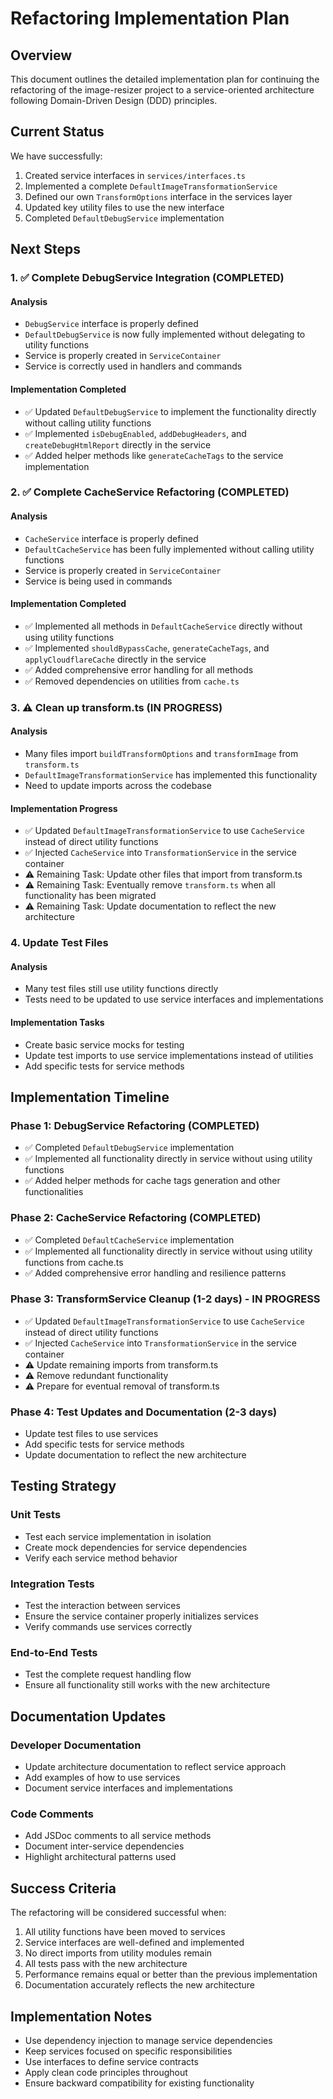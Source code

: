 # Refactoring Implementation Plan

## Overview

This document outlines the detailed implementation plan for continuing the refactoring of the image-resizer project to a service-oriented architecture following Domain-Driven Design (DDD) principles.

## Current Status

We have successfully:

1. Created service interfaces in `services/interfaces.ts`
2. Implemented a complete `DefaultImageTransformationService`
3. Defined our own `TransformOptions` interface in the services layer
4. Updated key utility files to use the new interface
5. Completed `DefaultDebugService` implementation

## Next Steps

### 1. ✅ Complete DebugService Integration (COMPLETED)

#### Analysis
- `DebugService` interface is properly defined
- `DefaultDebugService` is now fully implemented without delegating to utility functions
- Service is properly created in `ServiceContainer`
- Service is correctly used in handlers and commands

#### Implementation Completed
- ✅ Updated `DefaultDebugService` to implement the functionality directly without calling utility functions
- ✅ Implemented `isDebugEnabled`, `addDebugHeaders`, and `createDebugHtmlReport` directly in the service
- ✅ Added helper methods like `generateCacheTags` to the service implementation

### 2. ✅ Complete CacheService Refactoring (COMPLETED)

#### Analysis
- `CacheService` interface is properly defined
- `DefaultCacheService` has been fully implemented without calling utility functions
- Service is properly created in `ServiceContainer`
- Service is being used in commands

#### Implementation Completed
- ✅ Implemented all methods in `DefaultCacheService` directly without using utility functions
- ✅ Implemented `shouldBypassCache`, `generateCacheTags`, and `applyCloudflareCache` directly in the service
- ✅ Added comprehensive error handling for all methods
- ✅ Removed dependencies on utilities from `cache.ts`

### 3. ⚠️ Clean up transform.ts (IN PROGRESS)

#### Analysis
- Many files import `buildTransformOptions` and `transformImage` from `transform.ts`
- `DefaultImageTransformationService` has implemented this functionality
- Need to update imports across the codebase

#### Implementation Progress
- ✅ Updated `DefaultImageTransformationService` to use `CacheService` instead of direct utility functions
- ✅ Injected `CacheService` into `TransformationService` in the service container
- ⚠️ Remaining Task: Update other files that import from transform.ts
- ⚠️ Remaining Task: Eventually remove `transform.ts` when all functionality has been migrated
- ⚠️ Remaining Task: Update documentation to reflect the new architecture

### 4. Update Test Files

#### Analysis
- Many test files still use utility functions directly
- Tests need to be updated to use service interfaces and implementations

#### Implementation Tasks
- Create basic service mocks for testing
- Update test imports to use service implementations instead of utilities
- Add specific tests for service methods

## Implementation Timeline

### Phase 1: DebugService Refactoring (COMPLETED)
- ✅ Completed `DefaultDebugService` implementation
- ✅ Implemented all functionality directly in service without using utility functions
- ✅ Added helper methods for cache tags generation and other functionalities

### Phase 2: CacheService Refactoring (COMPLETED)
- ✅ Completed `DefaultCacheService` implementation
- ✅ Implemented all functionality directly in service without using utility functions from cache.ts
- ✅ Added comprehensive error handling and resilience patterns

### Phase 3: TransformService Cleanup (1-2 days) - IN PROGRESS
- ✅ Updated `DefaultImageTransformationService` to use `CacheService` instead of direct utility functions  
- ✅ Injected `CacheService` into `TransformationService` in the service container
- ⚠️ Update remaining imports from transform.ts
- ⚠️ Remove redundant functionality
- ⚠️ Prepare for eventual removal of transform.ts

### Phase 4: Test Updates and Documentation (2-3 days)
- Update test files to use services
- Add specific tests for service methods
- Update documentation to reflect the new architecture

## Testing Strategy

### Unit Tests
- Test each service implementation in isolation
- Create mock dependencies for service dependencies
- Verify each service method behavior

### Integration Tests
- Test the interaction between services
- Ensure the service container properly initializes services
- Verify commands use services correctly

### End-to-End Tests
- Test the complete request handling flow
- Ensure all functionality still works with the new architecture

## Documentation Updates

### Developer Documentation
- Update architecture documentation to reflect service approach
- Add examples of how to use services
- Document service interfaces and implementations

### Code Comments
- Add JSDoc comments to all service methods
- Document inter-service dependencies
- Highlight architectural patterns used

## Success Criteria

The refactoring will be considered successful when:

1. All utility functions have been moved to services
2. Service interfaces are well-defined and implemented
3. No direct imports from utility modules remain
4. All tests pass with the new architecture
5. Performance remains equal or better than the previous implementation
6. Documentation accurately reflects the new architecture

## Implementation Notes

- Use dependency injection to manage service dependencies
- Keep services focused on specific responsibilities
- Use interfaces to define service contracts
- Apply clean code principles throughout
- Ensure backward compatibility for existing functionality
